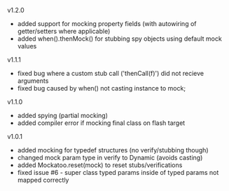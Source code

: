 v1.2.0
- added support for mocking property fields (with autowiring of getter/setters where applicable)
- added when().thenMock() for stubbing spy objects using default mock values

v1.1.1
- fixed bug where a custom stub call ('thenCall(f)') did not recieve arguments
- fixed bug caused by when() not casting instance to mock;

v1.1.0
- added spying (partial mocking)
- added compiler error if mocking final class on flash target

v1.0.1
- added mocking for typedef structures (no verify/stubbing though)
- changed mock param type in verify to Dynamic (avoids casting)
- added Mockatoo.reset(mock) to reset stubs/verifications
- fixed issue #6 - super class typed params inside of typed params not mapped correctly
